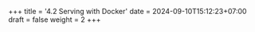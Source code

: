 +++
title = '4.2 Serving with Docker'
date = 2024-09-10T15:12:23+07:00
draft = false
weight = 2
+++
